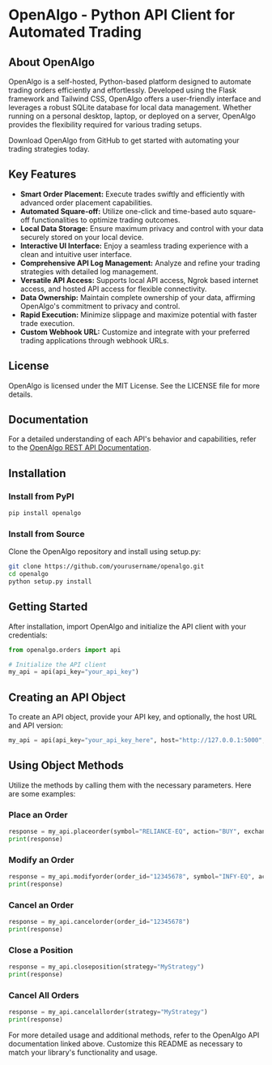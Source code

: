 # OpenAlgo - Python API Client for Automated Trading

## About OpenAlgo

OpenAlgo is a self-hosted, Python-based platform designed to automate trading orders efficiently and effortlessly. Developed using the Flask framework and Tailwind CSS, OpenAlgo offers a user-friendly interface and leverages a robust SQLite database for local data management. Whether running on a personal desktop, laptop, or deployed on a server, OpenAlgo provides the flexibility required for various trading setups.

Download OpenAlgo from GitHub to get started with automating your trading strategies today.

## Key Features

- **Smart Order Placement:** Execute trades swiftly and efficiently with advanced order placement capabilities.
- **Automated Square-off:** Utilize one-click and time-based auto square-off functionalities to optimize trading outcomes.
- **Local Data Storage:** Ensure maximum privacy and control with your data securely stored on your local device.
- **Interactive UI Interface:** Enjoy a seamless trading experience with a clean and intuitive user interface.
- **Comprehensive API Log Management:** Analyze and refine your trading strategies with detailed log management.
- **Versatile API Access:** Supports local API access, Ngrok based internet access, and hosted API access for flexible connectivity.
- **Data Ownership:** Maintain complete ownership of your data, affirming OpenAlgo's commitment to privacy and control.
- **Rapid Execution:** Minimize slippage and maximize potential with faster trade execution.
- **Custom Webhook URL:** Customize and integrate with your preferred trading applications through webhook URLs.

## License

OpenAlgo is licensed under the MIT License. See the LICENSE file for more details.

## Documentation

For a detailed understanding of each API's behavior and capabilities, refer to the [OpenAlgo REST API Documentation](https://docs.openalgo.in).

## Installation

### Install from PyPI

```bash
pip install openalgo
```

### Install from Source

Clone the OpenAlgo repository and install using setup.py:

```bash
git clone https://github.com/yourusername/openalgo.git
cd openalgo
python setup.py install
```

## Getting Started

After installation, import OpenAlgo and initialize the API client with your credentials:

```python
from openalgo.orders import api

# Initialize the API client
my_api = api(api_key="your_api_key")
```

## Creating an API Object

To create an API object, provide your API key, and optionally, the host URL and API version:

```python
my_api = api(api_key="your_api_key_here", host="http://127.0.0.1:5000", version="v1")
```

## Using Object Methods

Utilize the methods by calling them with the necessary parameters. Here are some examples:

### Place an Order

```python
response = my_api.placeorder(symbol="RELIANCE-EQ", action="BUY", exchange="NSE", quantity=1)
print(response)
```

### Modify an Order

```python
response = my_api.modifyorder(order_id="12345678", symbol="INFY-EQ", action="SELL", exchange="NSE", product="CNC", quantity=2, price=1500)
print(response)
```

### Cancel an Order

```python
response = my_api.cancelorder(order_id="12345678")
print(response)
```

### Close a Position

```python
response = my_api.closeposition(strategy="MyStrategy")
print(response)
```

### Cancel All Orders

```python
response = my_api.cancelallorder(strategy="MyStrategy")
print(response)
```

For more detailed usage and additional methods, refer to the OpenAlgo API documentation linked above. Customize this README as necessary to match your library's functionality and usage.
